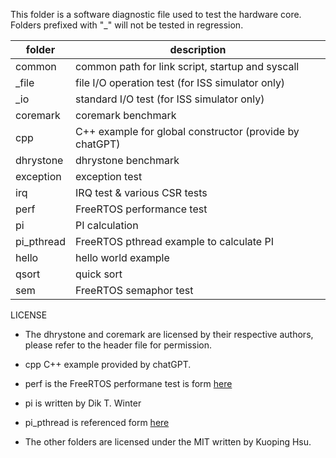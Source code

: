 This folder is a software diagnostic file used to test the hardware core. Folders prefixed with "_" will not be tested in regression.


| folder | description |
| --- | --- |
| common | common path for link script, startup and syscall |
| _file | file I/O operation test (for ISS simulator only) |
| _io | standard I/O test (for ISS simulator only) |
| coremark | coremark benchmark |
| cpp | C++ example for global constructor (provide by chatGPT) |
| dhrystone | dhrystone benchmark |
| exception | exception test |
| irq | IRQ test & various CSR tests |
| perf | FreeRTOS performance test |
| pi | PI calculation |
| pi_pthread | FreeRTOS pthread example to calculate PI |
| hello | hello world example |
| qsort | quick sort |
| sem | FreeRTOS semaphor test |

LICENSE

* The dhrystone and coremark are licensed by their respective authors, please refer to the header file for permission.

* cpp C++ example provided by chatGPT.

* perf is the FreeRTOS performane test is form [here](https://github.com/foss-xtensa/amazon-freertos/tree/xtensa-v10.2.1-stable/demos/cadence/sim/common/application_code/cadence_code)

* pi is written by Dik T. Winter

* pi_pthread is referenced form [here](https://www.stolaf.edu/people/rab/os/pub0/modules/Pi_Integration_SharedMemory/Pthreads/Pthreads.html)

* The other folders are licensed under the MIT written by Kuoping Hsu.

